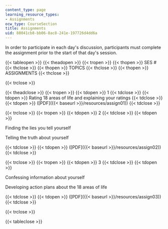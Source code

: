 ```yaml
---
content_type: page
learning_resource_types:
- Assignments
ocw_type: CourseSection
title: Assignments
uid: 88041cb8-bb06-8ac8-241e-197726d4dd6a
---
```


In order to participate in each day's discussion, participants must complete the assignment prior to the start of that day's session.

{{< tableopen >}}
{{< theadopen >}}
{{< tropen >}}
{{< thopen >}}
SES #
{{< thclose >}}
{{< thopen >}}
TOPICS
{{< thclose >}}
{{< thopen >}}
ASSIGNMENTS
{{< thclose >}}

{{< trclose >}}

{{< theadclose >}}
{{< tropen >}}
{{< tdopen >}}
1
{{< tdclose >}}
{{< tdopen >}}
Rating 18 areas of life and explaining your ratings
{{< tdclose >}}
{{< tdopen >}}
([PDF]({{< baseurl >}}/resources/assign01))
{{< tdclose >}}

{{< trclose >}}
{{< tropen >}}
{{< tdopen >}}
2
{{< tdclose >}}
{{< tdopen >}}


Finding the lies you tell yourself

Telling the truth about yourself


{{< tdclose >}}
{{< tdopen >}}
([PDF]({{< baseurl >}}/resources/assign02))
{{< tdclose >}}

{{< trclose >}}
{{< tropen >}}
{{< tdopen >}}
3
{{< tdclose >}}
{{< tdopen >}}


Confessing information about yourself

Developing action plans about the 18 areas of life


{{< tdclose >}}
{{< tdopen >}}
([PDF]({{< baseurl >}}/resources/assign03))
{{< tdclose >}}

{{< trclose >}}

{{< tableclose >}}